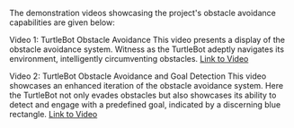 The demonstration videos showcasing the project's obstacle avoidance capabilities are given below: 

Video 1: TurtleBot Obstacle Avoidance
This video presents a display of the obstacle avoidance system. 
Witness as the TurtleBot adeptly navigates its environment, intelligently circumventing obstacles.
[Link to Video](https://drive.google.com/file/d/1U8kFTNmZfRZj4Loh8bw54rlipnhQAa7F/view?usp=sharing)

Video 2: TurtleBot Obstacle Avoidance and Goal Detection
This video showcases an enhanced iteration of the obstacle avoidance system. 
Here the TurtleBot not only evades obstacles but also showcases its ability to detect and engage with a predefined goal, 
indicated by a discerning blue rectangle.
[Link to Video](https://drive.google.com/file/d/1sYg-XOPywjyl1O4pzo_8ts6lIQFxAuqU/view?usp=sharing)

